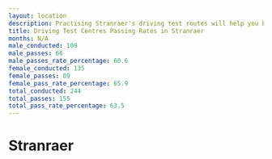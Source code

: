 ```yaml
---
layout: location
description: Practising Stranraer's driving test routes will help you become more confident in your gear-changing abilities.
title: Driving Test Centres Passing Rates in Stranraer
months: N/A
male_conducted: 109
male_passes: 66
male_passes_rate_percentage: 60.6
female_conducted: 135
female_passes: 89
female_pass_rate_percentage: 65.9
total_conducted: 244
total_passes: 155
total_pass_rate_percentage: 63.5
---
```


# Stranraer
